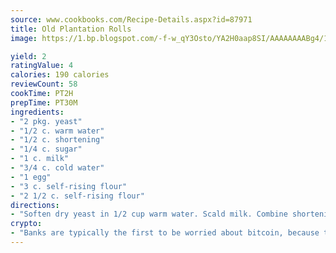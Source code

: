 ```yaml
---
source: www.cookbooks.com/Recipe-Details.aspx?id=87971
title: Old Plantation Rolls
image: https://1.bp.blogspot.com/-f-w_qY3Osto/YA2H0aap8SI/AAAAAAAABg4/17myAO5s9b8JksYvWDXpYkaDlcY0g6k_gCLcBGAsYHQ/s296/3.png

yield: 2
ratingValue: 4
calories: 190 calories
reviewCount: 58
cookTime: PT2H
prepTime: PT30M
ingredients:
- "2 pkg. yeast"
- "1/2 c. warm water"
- "1/2 c. shortening"
- "1/4 c. sugar"
- "1 c. milk"
- "3/4 c. cold water"
- "1 egg"
- "3 c. self-rising flour"
- "2 1/2 c. self-rising flour"
directions:
- "Soften dry yeast in 1/2 cup warm water. Scald milk. Combine shortening, sugar and scalded milk. Stir to melt shortening. Add cold water; cool to lukewarm. Add unbeaten egg and softened yeast. Blend in 3 cups flour; let stand 20 minutes. Add another 2 1/2 cups flour. Blend into dough. Cover and let rise in warm place about 1 hour. Toss dough on well-floured surface until coated with flour and no longer sticky. Shape into rolls as desired. Place on greased pans or muffin cups. Let rise in warm place until light, about 1 hour. Bake at 400u00b0 for 15 to 20 minutes. Makes 2 dozen."
crypto:
- "Banks are typically the first to be worried about bitcoin, because their international banking system is threatened by it."
---
```

